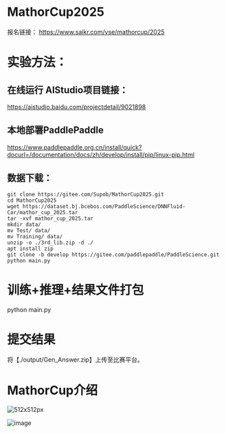 # MathorCup2025

报名链接：
https://www.saikr.com/vse/mathorcup/2025


# 实验方法：
## 在线运行 AIStudio项目链接：
https://aistudio.baidu.com/projectdetail/9021898

## 本地部署PaddlePaddle
https://www.paddlepaddle.org.cn/install/quick?docurl=/documentation/docs/zh/develop/install/pip/linux-pip.html

## 数据下载：
```
git clone https://gitee.com/Supob/MathorCup2025.git
cd MathorCup2025
wget https://dataset.bj.bcebos.com/PaddleScience/DNNFluid-Car/mathor_cup_2025.tar
tar -xvf mathor_cup_2025.tar
mkdir data/
mv Test/ data/
mv Training/ data/
unzip -o ./3rd_lib.zip -d ./
apt install zip
git clone -b develop https://gitee.com/paddlepaddle/PaddleScience.git
python main.py
``` 

# 训练+推理+结果文件打包
python main.py

# 提交结果
将【./output/Gen_Answer.zip】上传至比赛平台。

# MathorCup介绍
![512x512px](https://github.com/user-attachments/assets/12e981b2-3d24-413f-832f-c14008c17343)


![image](https://github.com/user-attachments/assets/e01e1756-bb74-4fa2-b973-baa21df1091d)

